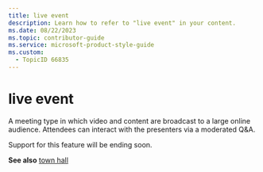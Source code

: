 ```yaml
---
title: live event
description: Learn how to refer to "live event" in your content.
ms.date: 08/22/2023
ms.topic: contributor-guide
ms.service: microsoft-product-style-guide
ms.custom:
  - TopicID 66835
---
```



# live event

A meeting type in which video and content are broadcast to a large online audience. Attendees can interact with the presenters via a moderated Q&A.

Support for this feature will be ending soon.

**See also** [town hall](~/teams-style-guide/a-z-word-list/t/town-hall.md)

